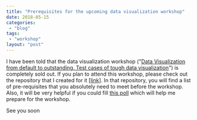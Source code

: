 ```yaml
---
title: "Prerequisites for the upcoming data visualization workshop"
date: 2018-05-15
categories: 
 - "blog"
tags: 
 - "workshop"
layout: "post"
---
```


I have been told that the data visualization workshop ("[Data Visualization from default to outstanding. Test cases of tough data visualization](http://gorelik.net/2018/05/01/i-will-host-a-data-visualization-workshop-at-israels-biggest-data-science-event/)") is completely sold out. If you plan to attend this workshop, please check out the repository that I created for it [[link](https://github.com/bgbg/datascience_dataviz_workshop)]. In that repository, you will find a list of pre-requisites that you absolutely need to meet before the workshop. Also, it will be very helpful if you could fill [this poll](http://bit.ly/ds2018dataviz) which will help me prepare for the workshop.

See you soon

 

 
